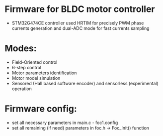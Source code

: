 # Firmware for BLDC motor controller
* STM32G474CE controller used HRTIM for precisely PWM phase currents generation and dual-ADC mode for fast currents sampling

# Modes:
* Field-Oriented control
* 6-step control
* Motor parameters identification
* Motor model simulation
* Sensored (Hall based software encoder) and sensorless (experimental) operation

# Firmware config:

* set all necessary parameters in main.c - foc1.config
* set all remaining (if need) parameters in foc.h -> Foc_Init() function